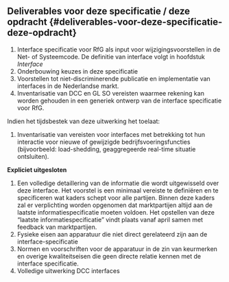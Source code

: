 ## Deliverables voor deze specificatie / deze opdracht {#deliverables-voor-deze-specificatie-deze-opdracht}

1.  Interface specificatie voor RfG als input voor wijzigingsvoorstellen in de Net- of Systeemcode. De definitie van interface volgt in hoofdstuk _Interface_
2.  Onderbouwing keuzes in deze specificatie
3.  Voorstellen tot niet-discriminerende publicatie en implementatie van interfaces in de Nederlandse markt.
4.  Inventarisatie van DCC en GL SO vereisten waarmee rekening kan worden gehouden in een generiek ontwerp van de interface specificatie voor RfG.

Indien het tijdsbestek van deze uitwerking het toelaat:

1.  Inventarisatie van vereisten voor interfaces met betrekking tot hun interactie voor nieuwe of gewijzigde bedrijfsvoeringsfuncties (bijvoorbeeld: load-shedding, geaggregeerde real-time situatie ontsluiten).

**Expliciet uitgesloten**

1.  Een volledige detaillering van de informatie die wordt uitgewisseld over deze interface. Het voorstel is een minimaal vereiste te definiëren en te specificeren wat kaders schept voor alle partijen. Binnen deze kaders zal er verplichting worden opgenomen dat marktpartijen altijd aan de laatste informatiespecificatie moeten voldoen. Het opstellen van deze “laatste informatiespecificatie” vindt plaats vanaf april samen met feedback van marktpartijen.
2.  Fysieke eisen aan apparatuur die niet direct gerelateerd zijn aan de interface-specificatie
3.  Normen en voorschriften voor de apparatuur in de zin van keurmerken en overige kwaliteitseisen die geen directe relatie kennen met de interface specificatie.
4.  Volledige uitwerking DCC interfaces